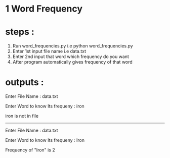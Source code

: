 # 1 Word Frequency
# steps :
  1) Run word_frequencies.py  i.e python word_frequencies.py
  2) Enter 1st input file name i.e data.txt
  3) Enter 2nd input that word which frequency do you want
  4) After program automatically gives frequency of that word
# outputs :
Enter File Name : data.txt

Enter Word to know Its frequeny : iron

iron is not in file
*****************************************
Enter File Name : data.txt

Enter Word to know Its frequeny : Iron

Frequency of "Iron" is 2


